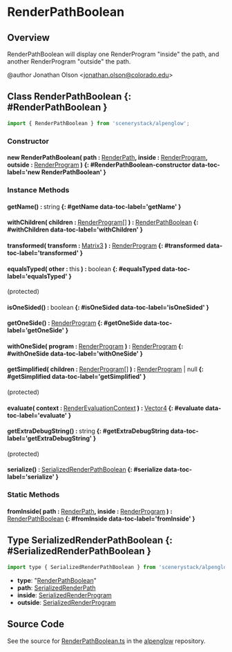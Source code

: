 # RenderPathBoolean

## Overview

RenderPathBoolean will display one RenderProgram "inside" the path, and another RenderProgram "outside" the path.

@author Jonathan Olson &lt;jonathan.olson@colorado.edu&gt;

## Class RenderPathBoolean {: #RenderPathBoolean }


```js
import { RenderPathBoolean } from 'scenerystack/alpenglow';
```
### Constructor

#### new RenderPathBoolean( path : <span style="font-weight: 400;">[RenderPath](../alpenglow/RenderPath.md)</span>, inside : <span style="font-weight: 400;">[RenderProgram](../alpenglow/RenderProgram.md)</span>, outside : <span style="font-weight: 400;">[RenderProgram](../alpenglow/RenderProgram.md)</span> ) {: #RenderPathBoolean-constructor data-toc-label='new RenderPathBoolean' }

### Instance Methods

#### getName() : <span style="font-weight: 400;"><span style="color: hsla(calc(var(--md-hue) + 180deg),80%,40%,1);">string</span></span> {: #getName data-toc-label='getName' }

#### withChildren( children : <span style="font-weight: 400;">[RenderProgram](../alpenglow/RenderProgram.md)[]</span> ) : <span style="font-weight: 400;">[RenderPathBoolean](../alpenglow/RenderPathBoolean.md)</span> {: #withChildren data-toc-label='withChildren' }

#### transformed( transform : <span style="font-weight: 400;">[Matrix3](../dot/Matrix3.md)</span> ) : <span style="font-weight: 400;">[RenderProgram](../alpenglow/RenderProgram.md)</span> {: #transformed data-toc-label='transformed' }

#### equalsTyped( other : <span style="font-weight: 400;"><span style="color: hsla(calc(var(--md-hue) + 180deg),80%,40%,1);">this</span></span> ) : <span style="font-weight: 400;"><span style="color: hsla(calc(var(--md-hue) + 180deg),80%,40%,1);">boolean</span></span> {: #equalsTyped data-toc-label='equalsTyped' }

(protected)

#### isOneSided() : <span style="font-weight: 400;"><span style="color: hsla(calc(var(--md-hue) + 180deg),80%,40%,1);">boolean</span></span> {: #isOneSided data-toc-label='isOneSided' }

#### getOneSide() : <span style="font-weight: 400;">[RenderProgram](../alpenglow/RenderProgram.md)</span> {: #getOneSide data-toc-label='getOneSide' }

#### withOneSide( program : <span style="font-weight: 400;">[RenderProgram](../alpenglow/RenderProgram.md)</span> ) : <span style="font-weight: 400;">[RenderProgram](../alpenglow/RenderProgram.md)</span> {: #withOneSide data-toc-label='withOneSide' }

#### getSimplified( children : <span style="font-weight: 400;">[RenderProgram](../alpenglow/RenderProgram.md)[]</span> ) : <span style="font-weight: 400;">[RenderProgram](../alpenglow/RenderProgram.md) | <span style="color: hsla(calc(var(--md-hue) + 180deg),80%,40%,1);">null</span></span> {: #getSimplified data-toc-label='getSimplified' }

(protected)

#### evaluate( context : <span style="font-weight: 400;">[RenderEvaluationContext](../alpenglow/RenderEvaluationContext.md)</span> ) : <span style="font-weight: 400;">[Vector4](../dot/Vector4.md)</span> {: #evaluate data-toc-label='evaluate' }

#### getExtraDebugString() : <span style="font-weight: 400;"><span style="color: hsla(calc(var(--md-hue) + 180deg),80%,40%,1);">string</span></span> {: #getExtraDebugString data-toc-label='getExtraDebugString' }

(protected)

#### serialize() : <span style="font-weight: 400;">[SerializedRenderPathBoolean](../alpenglow/RenderPathBoolean.md#SerializedRenderPathBoolean)</span> {: #serialize data-toc-label='serialize' }

### Static Methods

#### fromInside( path : <span style="font-weight: 400;">[RenderPath](../alpenglow/RenderPath.md)</span>, inside : <span style="font-weight: 400;">[RenderProgram](../alpenglow/RenderProgram.md)</span> ) : <span style="font-weight: 400;">[RenderPathBoolean](../alpenglow/RenderPathBoolean.md)</span> {: #fromInside data-toc-label='fromInside' }



## Type SerializedRenderPathBoolean {: #SerializedRenderPathBoolean }


```js
import type { SerializedRenderPathBoolean } from 'scenerystack/alpenglow';
```


- **type**: "[RenderPathBoolean](../alpenglow/RenderPathBoolean.md)"
- **path**: [SerializedRenderPath](../alpenglow/RenderPath.md#SerializedRenderPath)
- **inside**: [SerializedRenderProgram](../alpenglow/RenderProgram.md#SerializedRenderProgram)
- **outside**: [SerializedRenderProgram](../alpenglow/RenderProgram.md#SerializedRenderProgram)




## Source Code

See the source for [RenderPathBoolean.ts](https://github.com/phetsims/alpenglow/blob/main/js/render-program/RenderPathBoolean.ts) in the [alpenglow](https://github.com/phetsims/alpenglow) repository.
